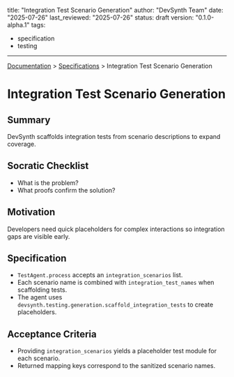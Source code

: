 title: "Integration Test Scenario Generation"
author: "DevSynth Team"
date: "2025-07-26"
last_reviewed: "2025-07-26"
status: draft
version: "0.1.0-alpha.1"
tags:
  - specification
  - testing
---
<div class="breadcrumbs">
<a href="../index.md">Documentation</a> &gt; <a href="index.md">Specifications</a> &gt; Integration Test Scenario Generation
</div>

# Integration Test Scenario Generation

## Summary
DevSynth scaffolds integration tests from scenario descriptions to expand coverage.

## Socratic Checklist
- What is the problem?
- What proofs confirm the solution?

## Motivation
Developers need quick placeholders for complex interactions so integration gaps are visible early.

## Specification
- `TestAgent.process` accepts an ``integration_scenarios`` list.
- Each scenario name is combined with ``integration_test_names`` when scaffolding tests.
- The agent uses ``devsynth.testing.generation.scaffold_integration_tests`` to create placeholders.

## Acceptance Criteria
- Providing ``integration_scenarios`` yields a placeholder test module for each scenario.
- Returned mapping keys correspond to the sanitized scenario names.

